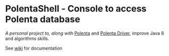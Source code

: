 # PolentaShell - Console to access Polenta database

<p><i>A personal project to, along with</i> <a href="https://github.com/pmbr/polenta">Polenta</a> and <a href="https://github.com/pmbr/polentadriver">Polenta Driver</a>, improve Java 8 and algorithms skills.</i>

See <a href="https://github.com/pmbr/polentashell/wiki">wiki</a> for documentation

